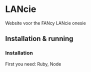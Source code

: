 LANcie
======

Website voor the FANcy LANcie onesie

Installation & running
-------------

### Installation

First you need: Ruby, Node
